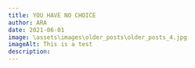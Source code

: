 ```yaml
---
title: YOU HAVE NO CHOICE
author: ARA
date: 2021-06-01
image: \assets\images\older_posts\older_posts_4.jpg
imageAlt: This is a test
description:
---
```

